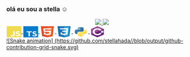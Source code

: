 ### olá eu sou a stella ☺

<div align = "center">
  <a href="https://github.com/stellahada">
    <img height = "180em" src = "https://github-readme-stats.vercel.app/api?username=stellahada&show_icons=true&theme=dracula&include_all_commits=true&count_private=true" />
    <img height = "180em" src = "https://github-readme-stats.vercel.app/api/top-langs/?username=stellahada&layout=compact&langs_count=7&theme=dracula" />
</div>
  
<img align="center" alt="Rafa-Js" height="30" width="40" src="https://raw.githubusercontent.com/devicons/devicon/master/icons/javascript/javascript-plain.svg">
  <img align="center" alt="Rafa-Ts" height="30" width="40" src="https://raw.githubusercontent.com/devicons/devicon/master/icons/typescript/typescript-plain.svg">
  <img align="center" alt="Rafa-HTML" height="30" width="40" src="https://raw.githubusercontent.com/devicons/devicon/master/icons/html5/html5-original.svg">
  <img align="center" alt="Rafa-CSS" height="30" width="40" src="https://raw.githubusercontent.com/devicons/devicon/master/icons/css3/css3-original.svg">
  <img align="center" alt="Rafa-Python" height="30" width="40" src="https://raw.githubusercontent.com/devicons/devicon/master/icons/python/python-original.svg">
  <img align="center" alt="Rafa-Csharp" height="30" width="40" src="https://raw.githubusercontent.com/devicons/devicon/master/icons/csharp/csharp-original.svg">
<div>
 ![Snake animation] (https://github.com/stellahada//blob/output/github-contribution-grid-snake.svg)
 </div>
